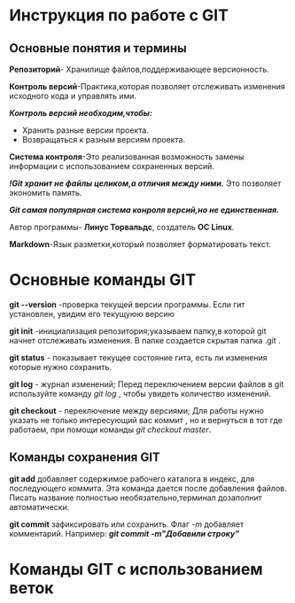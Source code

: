# Инструкция по работе с GIT

## Основные понятия и термины

**Репозиторий**- Хранилище файлов,поддерживающее версионность.

**Контроль версий**-Практика,которая позволяет отслеживать изменения исходного кода и управлять ими.

_**Контроль версий необходим,чтобы:**_
* Хранить разные версии проекта.
* Возвращаться к разным версиям проекта.

**Система контроля**-Это реализованная возможность замены информации с использованием сохраненных версий.

_**!Git хранит не файлы целиком,а отличия между ними.**_ Это позволяет экономить память.

_**Git самая популярная система конроля версий,но не единственная.**_

Автор программы- **Линус Торвальдс**, создатель **ОС Linux**.

**Markdown**-Язык разметки,который позволяет форматировать текст.

# Основные команды GIT

**git --version** -проверка текущей версии программы. Если гит установлен, увидим его текущуюю версию

**git init** -инициализация репозитория;указываем папку,в которой git начнет отслеживать изменения. В папке создается скрытая папка .git .

**git status** - показывает текущее состояние гита, есть ли изменения которые нужно сохранить.

**git log** - журнал изменений; Перед переключением версии файлов в git используйте команду *git log* , чтобы увидеть количество изменений.

**git checkout** - переключение между версиями; Для работы нужно указать не только интересующий вас коммит , но и вернуться в тот где работаем, при помощи команды *git checkout master*.

## Команды сохранения GIT

**git add** добавляет содержимое рабочего каталога в индекс, для последующего коммита. Эта команда дается после добавления файлов. Писать название полностью необязательно,терминал дозаполнит автоматически.

**git commit** зафиксировать или сохранить. Флаг *-m* добавляет комментарий. Например: _**git commit -m"Добавили строку"**_

# Команды GIT с использованием веток